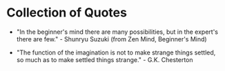 # Collection of Quotes

- "In the beginner's mind there are many possibilities, but in the expert's there are few." - Shunryu Suzuki (from Zen Mind, Beginner's Mind)

- "The function of the imagination is not to make strange things settled, so much as to make settled things strange." - G.K. Chesterton
